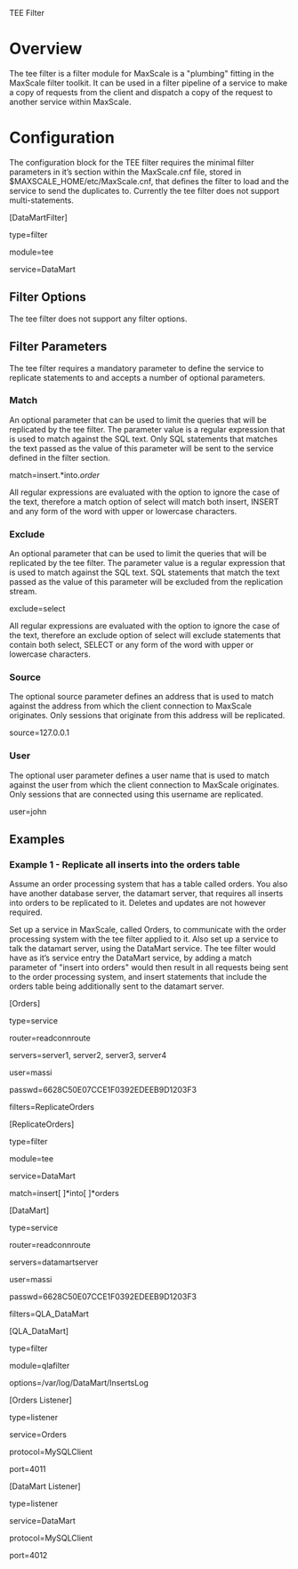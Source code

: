 TEE Filter

# Overview

The tee filter is a filter module for MaxScale is a "plumbing" fitting in the MaxScale filter toolkit. It can be used in a filter pipeline of a service to make a copy of requests from the client and dispatch a copy of the request to another service within MaxScale. 

# Configuration

The configuration block for the TEE filter requires the minimal filter parameters in it’s section within the MaxScale.cnf file, stored in $MAXSCALE_HOME/etc/MaxScale.cnf, that defines the filter to load and the service to send the duplicates to. Currently the tee filter does not support multi-statements.

[DataMartFilter]

type=filter

module=tee

service=DataMart

## Filter Options

The tee filter does not support any filter options.

## Filter Parameters

The tee filter requires a mandatory parameter to define the service to replicate statements to and accepts a number of optional parameters.

### Match

An optional parameter that can be used to limit the queries that will be replicated by the tee filter. The parameter value is a regular expression that is used to match against the SQL text. Only SQL statements that matches the text passed as the value of this parameter will be sent to the service defined in the filter section.

match=insert.*into.*order*

All regular expressions are evaluated with the option to ignore the case of the text, therefore a match option of select will match both insert, INSERT and any form of the word with upper or lowercase characters.

### Exclude

An optional parameter that can be used to limit the queries that will be replicated by the tee filter. The parameter value is a regular expression that is used to match against the SQL text. SQL statements that match the text passed as the value of this parameter will be excluded from the replication stream.

exclude=select

All regular expressions are evaluated with the option to ignore the case of the text, therefore an exclude option of select will exclude statements that contain both select, SELECT or any form of the word with upper or lowercase characters.

### Source

The optional source parameter defines an address that is used to match against the address from which the client connection to MaxScale originates. Only sessions that originate from this address will be replicated.

source=127.0.0.1

### User

The optional user parameter defines a user name that is used to match against the user from which the client connection to MaxScale originates. Only sessions that are connected using this username are replicated.

user=john

## Examples

### Example 1 - Replicate all inserts into the orders table

Assume an order processing system that has a table called orders. You also have another database server, the datamart server, that requires all inserts into orders to be replicated to it. Deletes and updates are not however required.

Set up a service in MaxScale, called Orders, to communicate with the order processing system with the tee filter applied to it. Also set up a service to talk the datamart server, using the DataMart service. The tee filter would have as it’s service entry the DataMart service, by adding a match parameter of "insert into orders" would then result in all requests being sent to the order processing system, and insert statements that include the orders table being additionally sent to the datamart server.

[Orders]

type=service

router=readconnroute

servers=server1, server2, server3, server4

user=massi

passwd=6628C50E07CCE1F0392EDEEB9D1203F3

filters=ReplicateOrders

[ReplicateOrders]

type=filter

module=tee

service=DataMart

match=insert[ 	]*into[ 	]*orders

[DataMart]

type=service

router=readconnroute

servers=datamartserver

user=massi

passwd=6628C50E07CCE1F0392EDEEB9D1203F3

filters=QLA_DataMart

[QLA_DataMart]

type=filter

module=qlafilter

options=/var/log/DataMart/InsertsLog

[Orders Listener]

type=listener

service=Orders

protocol=MySQLClient

port=4011

[DataMart Listener]

type=listener

service=DataMart

protocol=MySQLClient

port=4012

